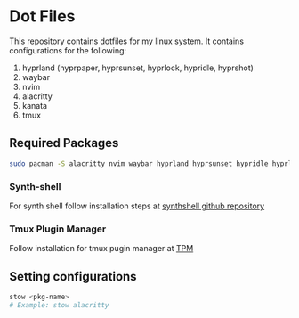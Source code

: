 # Dot Files

This repository contains dotfiles for my linux system. It contains configurations for the following:
1. hyprland (hyprpaper, hyprsunset, hyprlock, hypridle, hyprshot)
1. waybar
1. nvim
1. alacritty
1. kanata
1. tmux

## Required Packages
```bash
sudo pacman -S alacritty nvim waybar hyprland hyprsunset hypridle hyprlock hyprpolkitagent kanata stow tmux
```

### Synth-shell
For synth shell follow installation steps at [synthshell github repository](https://github.com/andresgongora/synth-shell)

### Tmux Plugin Manager
Follow installation for tmux pugin manager at [TPM](https://github.com/tmux-plugins/tpm)

## Setting configurations
```bash
stow <pkg-name>
# Example: stow alacritty
```
